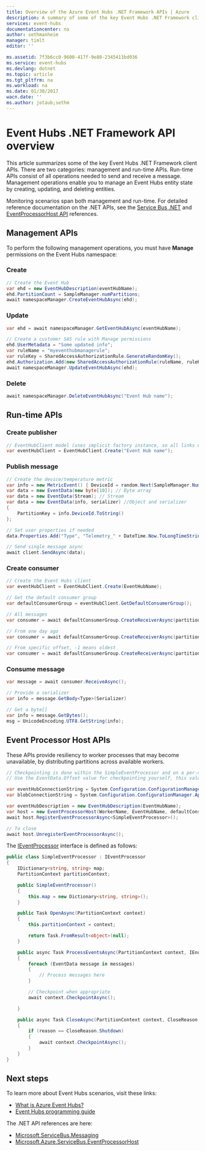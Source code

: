 ```yaml
---
title: Overview of the Azure Event Hubs .NET Framework APIs | Azure
description: A summary of some of the key Event Hubs .NET Framework client APIs.
services: event-hubs
documentationcenter: na
author: sethmanheim
manager: timlt
editor: ''

ms.assetid: 7f3b6cc0-9600-417f-9e80-2345411bd036
ms.service: event-hubs
ms.devlang: dotnet
ms.topic: article
ms.tgt_pltfrm: na
ms.workload: na
ms.date: 01/30/2017
wacn.date: ''
ms.author: jotaub;sethm
---
```


# Event Hubs .NET Framework API overview
This article summarizes some of the key Event Hubs .NET Framework client APIs. There are two categories: management and run-time APIs. Run-time APIs consist of all operations needed to send and receive a message. Management operations enable you to manage an Event Hubs entity state by creating, updating, and deleting entities.

Monitoring scenarios span both management and run-time. For detailed reference documentation on the .NET APIs, see the [Service Bus .NET](/dotnet/api) and [EventProcessorHost API](/dotnet/api) references.

## Management APIs
To perform the following management operations, you must have **Manage** permissions on the Event Hubs namespace:

### Create

```csharp
// Create the Event Hub
var ehd = new EventHubDescription(eventHubName);
ehd.PartitionCount = SampleManager.numPartitions;
await namespaceManager.CreateEventHubAsync(ehd);
```

### Update

```csharp
var ehd = await namespaceManager.GetEventHubAsync(eventHubName);

// Create a customer SAS rule with Manage permissions
ehd.UserMetadata = "Some updated info";
var ruleName = "myeventhubmanagerule";
var ruleKey = SharedAccessAuthorizationRule.GenerateRandomKey();
ehd.Authorization.Add(new SharedAccessAuthorizationRule(ruleName, ruleKey, new AccessRights[] {AccessRights.Manage, AccessRights.Listen, AccessRights.Send} )); 
await namespaceManager.UpdateEventHubAsync(ehd);
```

### Delete

```csharp
await namespaceManager.DeleteEventHubAsync("Event Hub name");
```

## Run-time APIs
### Create publisher

```csharp
// EventHubClient model (uses implicit factory instance, so all links on same connection)
var eventHubClient = EventHubClient.Create("Event Hub name");
```

### Publish message

```csharp
// Create the device/temperature metric
var info = new MetricEvent() { DeviceId = random.Next(SampleManager.NumDevices), Temperature = random.Next(100) };
var data = new EventData(new byte[10]); // Byte array
var data = new EventData(Stream); // Stream 
var data = new EventData(info, serializer) //Object and serializer 
{
    PartitionKey = info.DeviceId.ToString()
};

// Set user properties if needed
data.Properties.Add("Type", "Telemetry_" + DateTime.Now.ToLongTimeString());

// Send single message async
await client.SendAsync(data);
```

### Create consumer

```csharp
// Create the Event Hubs client
var eventHubClient = EventHubClient.Create(EventHubName);

// Get the default consumer group
var defaultConsumerGroup = eventHubClient.GetDefaultConsumerGroup();

// All messages
var consumer = await defaultConsumerGroup.CreateReceiverAsync(partitionId: index);

// From one day ago
var consumer = await defaultConsumerGroup.CreateReceiverAsync(partitionId: index, startingDateTimeUtc:DateTime.Now.AddDays(-1));

// From specific offset, -1 means oldest
var consumer = await defaultConsumerGroup.CreateReceiverAsync(partitionId: index,startingOffset:-1); 
```

### Consume message

```csharp
var message = await consumer.ReceiveAsync();

// Provide a serializer
var info = message.GetBody<Type>(Serializer)

// Get a byte[]
var info = message.GetBytes(); 
msg = UnicodeEncoding.UTF8.GetString(info);
```

## Event Processor Host APIs
These APIs provide resiliency to worker processes that may become unavailable, by distributing partitions across available workers.

```csharp
// Checkpointing is done within the SimpleEventProcessor and on a per-consumerGroup per-partition basis, workers resume from where they last left off.
// Use the EventData.Offset value for checkpointing yourself, this value is unique per partition.

var eventHubConnectionString = System.Configuration.ConfigurationManager.AppSettings["Microsoft.ServiceBus.ConnectionString"];
var blobConnectionString = System.Configuration.ConfigurationManager.AppSettings["AzureStorageConnectionString"]; // Required for checkpoint/state

var eventHubDescription = new EventHubDescription(EventHubName);
var host = new EventProcessorHost(WorkerName, EventHubName, defaultConsumerGroup.GroupName, eventHubConnectionString, blobConnectionString);
await host.RegisterEventProcessorAsync<SimpleEventProcessor>();

// To close
await host.UnregisterEventProcessorAsync();
```

The [IEventProcessor](https://docs.microsoft.com/dotnet/api/microsoft.servicebus.messaging.ieventprocessor) interface is defined as follows:

```csharp
public class SimpleEventProcessor : IEventProcessor
{
    IDictionary<string, string> map;
    PartitionContext partitionContext;

    public SimpleEventProcessor()
    {
        this.map = new Dictionary<string, string>();
    }

    public Task OpenAsync(PartitionContext context)
    {
        this.partitionContext = context;

        return Task.FromResult<object>(null);
    }

    public async Task ProcessEventsAsync(PartitionContext context, IEnumerable<EventData> messages)
    {
        foreach (EventData message in messages)
        {
            // Process messages here
        }

        // Checkpoint when appropriate
        await context.CheckpointAsync();

    }

    public async Task CloseAsync(PartitionContext context, CloseReason reason)
    {
        if (reason == CloseReason.Shutdown)
        {
            await context.CheckpointAsync();
        }
    }
}
```

## Next steps
To learn more about Event Hubs scenarios, visit these links:

* [What is Azure Event Hubs?](./event-hubs-what-is-event-hubs.md)
* [Event Hubs programming guide](./event-hubs-programming-guide.md)

The .NET API references are here:

* [Microsoft.ServiceBus.Messaging](/dotnet/api/microsoft.servicebus.messaging)
* [Microsoft.Azure.ServiceBus.EventProcessorHost](/dotnet/api/microsoft.azure.servicebus.eventprocessorhost)